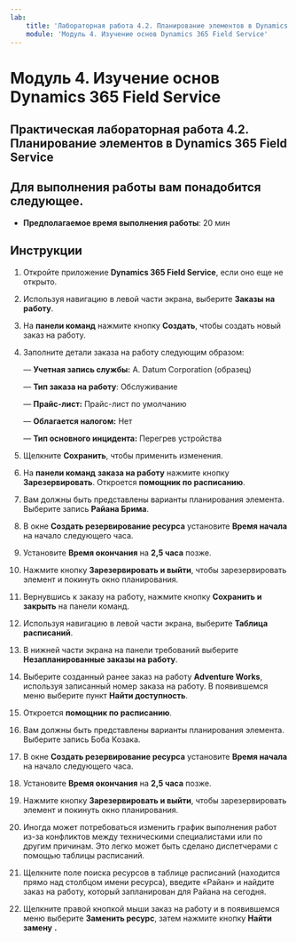 ```yaml
---
lab:
    title: 'Лабораторная работа 4.2. Планирование элементов в Dynamics 365 Field Service'
    module: 'Модуль 4. Изучение основ Dynamics 365 Field Service'
---
```


Модуль 4. Изучение основ Dynamics 365 Field Service
========================

## Практическая лабораторная работа 4.2. Планирование элементов в Dynamics 365 Field Service

## Для выполнения работы вам понадобится следующее.

  - **Предполагаемое время выполнения работы**: 20 мин
  
## Инструкции

1. Откройте приложение **Dynamics 365 Field Service**, если оно еще не открыто. 

2. Используя навигацию в левой части экрана, выберите **Заказы на работу**.

3. На **панели команд** нажмите кнопку **Создать**, чтобы создать новый заказ на работу.

4. Заполните детали заказа на работу следующим образом:

	— **Учетная запись службы:** A. Datum Corporation (образец)

	— **Тип заказа на работу**: Обслуживание

	— **Прайс-лист:** Прайс-лист по умолчанию

	— **Облагается налогом:** Нет

	— **Тип основного инцидента:** Перегрев устройства

5. Щелкните **Сохранить**, чтобы применить изменения.

6. На **панели команд** **заказа на работу** нажмите кнопку **Зарезервировать**. Откроется **помощник по расписанию**. 

7. Вам должны быть представлены варианты планирования элемента. Выберите запись **Райана Брима**.

8. В окне **Создать резервирование ресурса** установите **Время начала** на начало следующего часа.

9. Установите **Время окончания** на **2,5 часа** позже. 

10. Нажмите кнопку **Зарезервировать и выйти**, чтобы зарезервировать элемент и покинуть окно планирования. 

11. Вернувшись к заказу на работу, нажмите кнопку **Сохранить и закрыть** на панели команд. 

12. Используя навигацию в левой части экрана, выберите **Таблица расписаний**.

13. В нижней части экрана на панели требований выберите **Незапланированные заказы на работу**.

14. Выберите созданный ранее заказ на работу **Adventure Works**, используя записанный номер заказа на работу. В появившемся меню выберите пункт **Найти доступность**. 

15. Откроется **помощник по расписанию**. 

16. Вам должны быть представлены варианты планирования элемента. Выберите запись Боба Козака.

17. В окне **Создать резервирование ресурса** установите **Время начала** на начало следующего часа.

18. Установите **Время окончания** на **2,5 часа** позже. 

19. Нажмите кнопку **Зарезервировать и выйти**, чтобы зарезервировать элемент и покинуть окно планирования. 

20. Иногда может потребоваться изменить график выполнения работ из-за конфликтов между техническими специалистами или по другим причинам. Это легко может быть сделано диспетчерами с помощью таблицы расписаний. 

21. Щелкните поле поиска ресурсов в таблице расписаний (находится прямо над столбцом имени ресурса), введите «Райан» и найдите заказ на работу, который запланирован для Райана на сегодня. 

22. Щелкните правой кнопкой мыши заказ на работу и в появившемся меню выберите **Заменить ресурс**, затем нажмите кнопку **Найти замену** **.**

